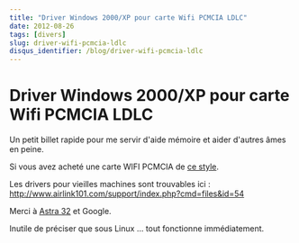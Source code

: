 ```yaml
---
title: "Driver Windows 2000/XP pour carte Wifi PCMCIA LDLC"
date: 2012-08-26
tags: [divers]
slug: driver-wifi-pcmcia-ldlc
disqus_identifier: /blog/driver-wifi-pcmcia-ldlc
---
```

# Driver Windows 2000/XP pour carte Wifi PCMCIA LDLC

Un petit billet rapide pour me servir d'aide mémoire et aider d'autres âmes en peine. 

Si vous avez acheté une carte WIFI PCMCIA de [ce style](http://www.ldlc.com/comment/c4306/p200510250024/ldlc-quality-select-carte-pcmcia-wi-fi-g-108-mbps/).

Les drivers pour vieilles machines sont trouvables ici : http://www.airlink101.com/support/index.php?cmd=files&id=54

Merci à [Astra 32](http://www.astra32.com/) et Google.

Inutile de préciser que sous Linux ... tout fonctionne immédiatement.

